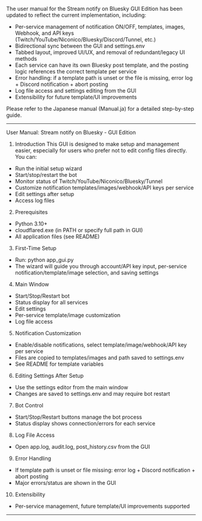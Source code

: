 The user manual for the Stream notify on Bluesky GUI Edition has been updated to reflect the current implementation, including:

- Per-service management of notification ON/OFF, templates, images, Webhook, and API keys (Twitch/YouTube/Niconico/Bluesky/Discord/Tunnel, etc.)
- Bidirectional sync between the GUI and settings.env
- Tabbed layout, improved UI/UX, and removal of redundant/legacy UI methods
- Each service can have its own Bluesky post template, and the posting logic references the correct template per service
- Error handling: if a template path is unset or the file is missing, error log + Discord notification + abort posting
- Log file access and settings editing from the GUI
- Extensibility for future template/UI improvements

Please refer to the Japanese manual (Manual.ja) for a detailed step-by-step guide.

---

User Manual: Stream notify on Bluesky - GUI Edition

1. Introduction
This GUI is designed to make setup and management easier, especially for users who prefer not to edit config files directly. You can:
- Run the initial setup wizard
- Start/stop/restart the bot
- Monitor status of Twitch/YouTube/Niconico/Bluesky/Tunnel
- Customize notification templates/images/webhook/API keys per service
- Edit settings after setup
- Access log files

2. Prerequisites
- Python 3.10+
- cloudflared.exe (in PATH or specify full path in GUI)
- All application files (see README)

3. First-Time Setup
- Run: python app_gui.py
- The wizard will guide you through account/API key input, per-service notification/template/image selection, and saving settings

4. Main Window
- Start/Stop/Restart bot
- Status display for all services
- Edit settings
- Per-service template/image customization
- Log file access

5. Notification Customization
- Enable/disable notifications, select template/image/webhook/API key per service
- Files are copied to templates/images and path saved to settings.env
- See README for template variables

6. Editing Settings After Setup
- Use the settings editor from the main window
- Changes are saved to settings.env and may require bot restart

7. Bot Control
- Start/Stop/Restart buttons manage the bot process
- Status display shows connection/errors for each service

8. Log File Access
- Open app.log, audit.log, post_history.csv from the GUI

9. Error Handling
- If template path is unset or file missing: error log + Discord notification + abort posting
- Major errors/status are shown in the GUI

10. Extensibility
- Per-service management, future template/UI improvements supported

---

